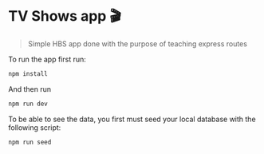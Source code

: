 # TV Shows app 🎬

> Simple HBS app done with the purpose of teaching express routes

To run the app first run:

```bash
npm install
```

And then run

```bash
npm run dev
```

To be able to see the data, you first must seed your local database with the following script:

```bash
npm run seed
```